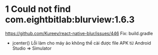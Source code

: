 # 1 Could not find com.eightbitlab:blurview:1.6.3
https://github.com/Kureev/react-native-blur/issues/446
Fix: build.gradle
+ jcenter()
Lỗi làm cho máy ảo không thể cài được file APK từ Android Studio => Simulator